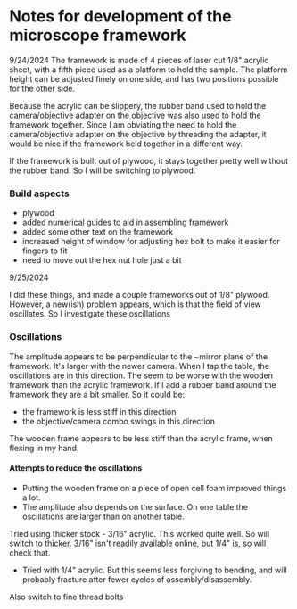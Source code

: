 # Notes for development of the microscope framework
9/24/2024
The framework is made of 4 pieces of laser cut 1/8" acrylic sheet, with a fifth piece used as a platform to hold the sample. The platform height can be adjusted finely on one side, and has two positions possible for the other side.   

Because the acrylic can be slippery, the rubber band used to hold the camera/objective adapter on the objective was also used to hold the framework together. Since I am obviating the need to hold the camera/objective adapter on the objective by threading the adapter, it would be nice if the framework held together in a different way.

If the framework is built out of plywood, it stays together pretty well without the rubber band. So I will be switching to plywood.


### Build aspects 
- plywood
- added numerical guides to aid in assembling framework
- added some other text on the framework
- increased height of window for adjusting hex bolt to make it easier for fingers to fit
- need to move out the hex nut hole just a bit 

9/25/2024

I did these things, and made a couple frameworks out of 1/8" plywood. However, a new(ish) problem appears, which is that the field of view oscillates. So I investigate these oscillations

### Oscillations

The amplitude appears to be perpendicular to the ~mirror plane of the framework. It's larger with the newer camera. When I tap the table, the oscillations are in this direction. The seem to be worse with the wooden framework than the acrylic framework. If I add a rubber band around the framework they are a bit smaller. So it could be:
- the framework is less stiff in this direction
- the objective/camera combo swings in this direction


The wooden frame appears to be less stiff than the acrylic frame, when flexing in my hand.

#### Attempts to reduce the oscillations
- Putting the wooden frame on a piece of open cell foam improved things a lot.
- The amplitude also depends on the surface. On one table the oscillations are larger than on another table.

Tried using thicker stock - 3/16" acrylic. This worked quite well. So will switch to thicker. 3/16" isn't readily available online, but 1/4" is, so will check that.
- Tried with 1/4" acrylic. But this seems less forgiving to bending, and will probably fracture after fewer cycles of assembly/disassembly.

Also switch to fine thread bolts



